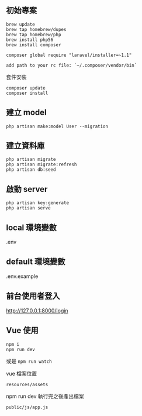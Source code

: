## 初始專案

```
brew update
brew tap homebrew/dupes
brew tap homebrew/php
brew install php56
brew install composer

composer global require "laravel/installer=~1.1"

add path to your rc file: `~/.composer/vendor/bin`
```

套件安裝

```
composer update
composer install
```

## 建立 model

`php artisan make:model User --migration`

## 建立資料庫

```
php artisan migrate
php artisan migrate:refresh
php artisan db:seed
```


## 啟動 server

```
php artisan key:generate
php artisan serve
```

## local 環境變數

.env

## default 環境變數

.env.example


## 前台使用者登入

<http://127.0.0.1:8000/login>

## Vue 使用

```
npm i
npm run dev
```

或是 `npm run watch`

vue 檔案位置

`resources/assets`

npm run dev 執行完之後產出檔案

`public/js/app.js`
